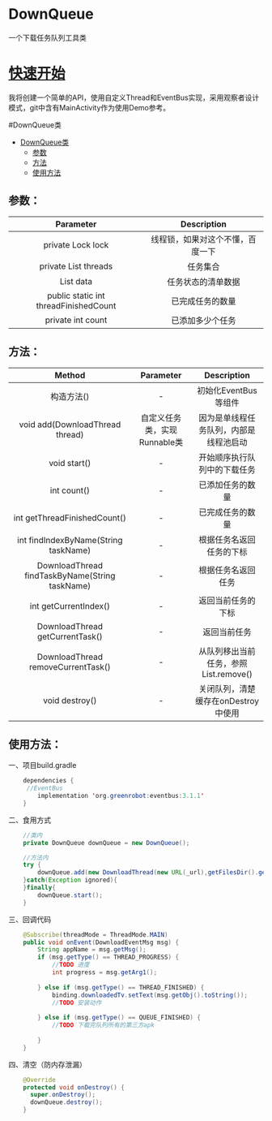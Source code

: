# DownQueue
一个下载任务队列工具类
# [快速开始](https://github.com/Vurtex/DownQueue)

我将创建一个简单的API，使用自定义Thread和EventBus实现，采用观察者设计模式，git中含有MainActivity作为使用Demo参考。

#DownQueue类

- [DownQueue类](#downqueue类)    
  - [参数](#参数)    
  - [方法](#方法)    
  - [使用方法](#使用方法)

## 参数：

|               Parameter               |           Description            |
| :-----------------------------------: | :------------------------------: |
|           private Lock lock           | 线程锁，如果对这个不懂，百度一下 |
| private List<DownloadThread> threads  |             任务集合             |
|           List<String> data           |        任务状态的清单数据        |
| public static int threadFinishedCount |         已完成任务的数量         |
|           private int count           |         已添加多少个任务         |


## 方法：

|                 Method                          |        Parameter         |               Description               |
| :-------------------------------------:         | :----------------------: | :-------------------------------------: |
|               构造方法()                         |            -             |          初始化EventBus等组件             |
|   void add(DownloadThread thread)               | 自定义任务类，实现Runnable类|   因为是单线程任务队列，内部是线程池启动          |
|   void start()                                  |            -             |   开始顺序执行队列中的下载任务           |
|   int count()                                   |            -             |   已添加任务的数量              |
|   int getThreadFinishedCount()                  |            -             |   已完成任务的数量              |
|   int findIndexByName(String taskName)          |            -             |   根据任务名返回任务的下标      |
|   DownloadThread findTaskByName(String taskName)|            -             |   根据任务名返回任务       |
|   int getCurrentIndex()                         |            -             |   返回当前任务的下标       |
|   DownloadThread getCurrentTask()               |            -             |   返回当前任务       |
|   DownloadThread removeCurrentTask()            |            -             |   从队列移出当前任务，参照List.remove()       |
|   void destroy()                                |            -             |   关闭队列，清楚缓存在onDestroy中使用       |

## 使用方法：

一、项目build.gradle

```java
    dependencies {
     //EventBus
        implementation 'org.greenrobot:eventbus:3.1.1'
    }
```

二、食用方式

```java
    //类内
    private DownQueue downQueue = new DownQueue();

    //方法内
    try {
        downQueue.add(new DownloadThread(new URL(_url),getFilesDir().getAbsolutePath() + File.separator + apkName + ".apk"));
    }catch(Exception ignored){
    }finally{
        downQueue.start();
    }

```

三、回调代码

```java
    @Subscribe(threadMode = ThreadMode.MAIN)
    public void onEvent(DownloadEventMsg msg) {
        String appName = msg.getMsg();
        if (msg.getType() == THREAD_PROGRESS) {
          	//TODO 进度
            int progress = msg.getArg1();
           
        } else if (msg.getType() == THREAD_FINISHED) {
            binding.downloadedTv.setText(msg.getObj().toString());
            //TODO 安装动作
          	
        } else if (msg.getType() == QUEUE_FINISHED) {
            //TODO 下载完队列所有的第三方apk 
            
        }
    }
```

四、清空（防内存泄漏）

```java
    @Override
    protected void onDestroy() {
      super.onDestroy();
      downQueue.destroy();
    }
```


